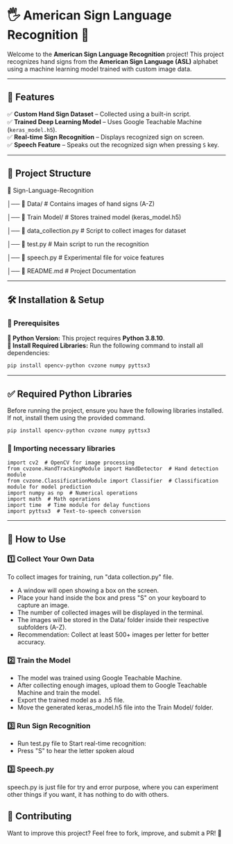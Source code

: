 # 🖐️ American Sign Language Recognition 🤟  

Welcome to the **American Sign Language Recognition** project! This project recognizes hand signs from the **American Sign Language (ASL)** alphabet using a machine learning model trained with custom image data.  

---

## 📌 Features  
✅ **Custom Hand Sign Dataset** – Collected using a built-in script.  
✅ **Trained Deep Learning Model** – Uses Google Teachable Machine (`keras_model.h5`).  
✅ **Real-time Sign Recognition** – Displays recognized sign on screen.  
✅ **Speech Feature** – Speaks out the recognized sign when pressing `S` key.  

---

## 📂 Project Structure  
📁 Sign-Language-Recognition

│── 📁 Data/ # Contains images of hand signs (A-Z)

│── 📁 Train Model/ # Stores trained model (keras_model.h5)

│── 📝 data_collection.py # Script to collect images for dataset

│── 📝 test.py # Main script to run the recognition

│── 📝 speech.py # Experimental file for voice features

│── 📝 README.md # Project Documentation


---

## 🛠️ Installation & Setup  

### 📌 Prerequisites  
**🔹 Python Version:** This project requires **Python 3.8.10**.  
**🔹 Install Required Libraries:** Run the following command to install all dependencies:  
```sh
pip install opencv-python cvzone numpy pyttsx3
```
---

## ✅ Required Python Libraries  

Before running the project, ensure you have the following libraries installed. If not, install them using the provided command.

```sh
pip install opencv-python cvzone numpy pyttsx3
```
### 📌 Importing necessary libraries
```
import cv2  # OpenCV for image processing
from cvzone.HandTrackingModule import HandDetector  # Hand detection module
from cvzone.ClassificationModule import Classifier  # Classification module for model prediction
import numpy as np  # Numerical operations
import math  # Math operations
import time  # Time module for delay functions
import pyttsx3  # Text-to-speech conversion
```
---

## 🚀 How to Use  

### 1️⃣ Collect Your Own Data  

To collect images for training, run "data collection.py" file.
- A window will open showing a box on the screen.
- Place your hand inside the box and press "S" on your keyboard to capture an image.
- The number of collected images will be displayed in the terminal.
- The images will be stored in the Data/ folder inside their respective subfolders (A-Z).
- Recommendation: Collect at least 500+ images per letter for better accuracy.

### 2️⃣ Train the Model
- The model was trained using Google Teachable Machine.
- After collecting enough images, upload them to Google Teachable Machine and train the model.
- Export the trained model as a .h5 file.
- Move the generated keras_model.h5 file into the Train Model/ folder.

### 3️⃣ Run Sign Recognition
- Run test.py file to Start real-time recognition:
- Press "S" to hear the letter spoken aloud

### 3️⃣ Speech.py
speech.py is just file for try and error purpose, where you can experiment other things if you want, it has nothing to do with others.

## 📢 Contributing
Want to improve this project? Feel free to fork, improve, and submit a PR! 🚀
